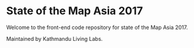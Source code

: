 # State of the Map Asia 2017

Welcome to the front-end code repository for state of the Map Asia 2017.

Maintained by Kathmandu Living Labs.